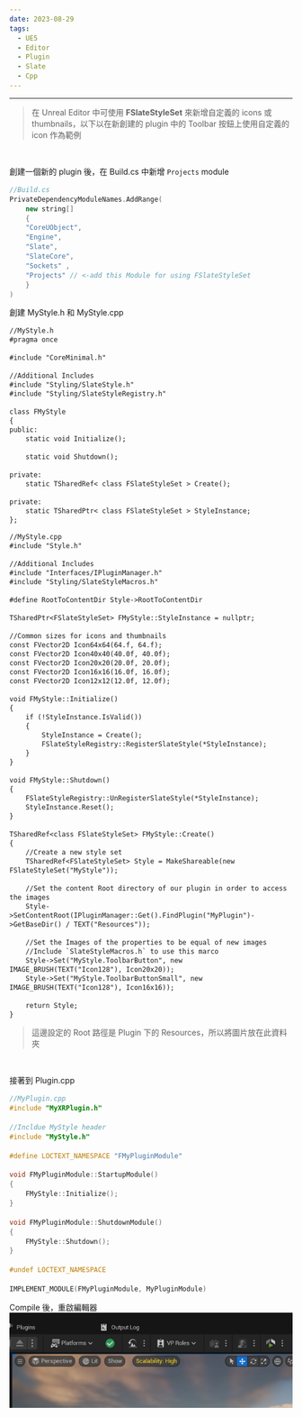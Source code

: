 ```yaml
---
date: 2023-08-29
tags:
  - UE5
  - Editor
  - Plugin
  - Slate
  - Cpp
---
```

---
>在 Unreal Editor 中可使用 **FSlateStyleSet** 來新增自定義的 icons 或 thumbnails，以下以在新創建的 plugin 中的 Toolbar 按鈕上使用自定義的 icon 作為範例

<br>

創建一個新的 plugin 後，在 Build.cs 中新增 `Projects` module
```cpp
//Build.cs
PrivateDependencyModuleNames.AddRange(
	new string[]
	{
	"CoreUObject",
	"Engine",
	"Slate",
	"SlateCore",
	"Sockets" ,
	"Projects" // <-add this Module for using FSlateStyleSet
	}
)
```

創建 MyStyle.h 和 MyStyle.cpp
```
//MyStyle.h
#pragma once

#include "CoreMinimal.h"

//Additional Includes
#include "Styling/SlateStyle.h"
#include "Styling/SlateStyleRegistry.h"

class FMyStyle
{
public:
	static void Initialize();

	static void Shutdown();

private:
	static TSharedRef< class FSlateStyleSet > Create();

private:
	static TSharedPtr< class FSlateStyleSet > StyleInstance;
};
```

```
//MyStyle.cpp
#include "Style.h"

//Additional Includes
#include "Interfaces/IPluginManager.h"
#include "Styling/SlateStyleMacros.h"

#define RootToContentDir Style->RootToContentDir

TSharedPtr<FSlateStyleSet> FMyStyle::StyleInstance = nullptr;

//Common sizes for icons and thumbnails
const FVector2D Icon64x64(64.f, 64.f);
const FVector2D Icon40x40(40.0f, 40.0f);
const FVector2D Icon20x20(20.0f, 20.0f);
const FVector2D Icon16x16(16.0f, 16.0f);
const FVector2D Icon12x12(12.0f, 12.0f);

void FMyStyle::Initialize()
{
	if (!StyleInstance.IsValid())
	{
		StyleInstance = Create();
		FSlateStyleRegistry::RegisterSlateStyle(*StyleInstance);
	}
}

void FMyStyle::Shutdown()
{
	FSlateStyleRegistry::UnRegisterSlateStyle(*StyleInstance);
	StyleInstance.Reset();
}

TSharedRef<class FSlateStyleSet> FMyStyle::Create()
{
	//Create a new style set
	TSharedRef<FSlateStyleSet> Style = MakeShareable(new FSlateStyleSet("MyStyle"));

	//Set the content Root directory of our plugin in order to access the images
	Style->SetContentRoot(IPluginManager::Get().FindPlugin("MyPlugin")->GetBaseDir() / TEXT("Resources"));

	//Set the Images of the properties to be equal of new images
	//Include `SlateStyleMacros.h` to use this marco
	Style->Set("MyStyle.ToolbarButton", new IMAGE_BRUSH(TEXT("Icon128"), Icon20x20));
	Style->Set("MyStyle.ToolbarButtonSmall", new IMAGE_BRUSH(TEXT("Icon128"), Icon16x16));

	return Style;
}
```
>這邊設定的 Root 路徑是 Plugin 下的 Resources，所以將圖片放在此資料夾

<br>

接著到 Plugin.cpp
```cpp
//MyPlugin.cpp
#include "MyXRPlugin.h"

//Incldue MyStyle header
#include "MyStyle.h"

#define LOCTEXT_NAMESPACE "FMyPluginModule"

void FMyPluginModule::StartupModule()
{
	FMyStyle::Initialize();
}

void FMyPluginModule::ShutdownModule()
{
	FMyStyle::Shutdown();
}

#undef LOCTEXT_NAMESPACE
	
IMPLEMENT_MODULE(FMyPluginModule, MyPluginModule)
```

Compile 後，重啟編輯器
![20230830_87815165](https://raw.githubusercontent.com/agin0634/DuriShen_DevNote/main/Archives/Images/20230830_87815165.png)